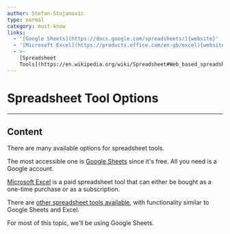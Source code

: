 ```yaml
---
author: Stefan-Stojanovic
type: normal
category: must-know
links:
  - '[Google Sheets](https://docs.google.com/spreadsheets/){website}'
  - '[Microsoft Excel](https://products.office.com/en-gb/excel){website}'
  - >-
    [Spreadsheet
    Tools](https://en.wikipedia.org/wiki/Spreadsheet#Web_based_spreadsheets){website}
---
```


# Spreadsheet Tool Options


---

## Content

There are many available options for spreadsheet tools.

The most accessible one is [Google Sheets](https://docs.google.com/spreadsheets/) since it's free. All you need is a Google account.

[Microsoft Excel](https://products.office.com/en-gb/excel) is a paid spreadsheet tool that can either be bought as a one-time purchase or as a subscription.

There are [other spreadsheet tools available](https://en.wikipedia.org/wiki/Spreadsheet#Web_based_spreadsheets), with functionality similar to Google Sheets and Excel. 

For most of this topic, we'll be using Google Sheets.
